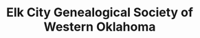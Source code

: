 ---
layout: repo
title: "Elk City Genealogical Society of Western Oklahoma"
id: 24318
permalink: repos/24318/
---